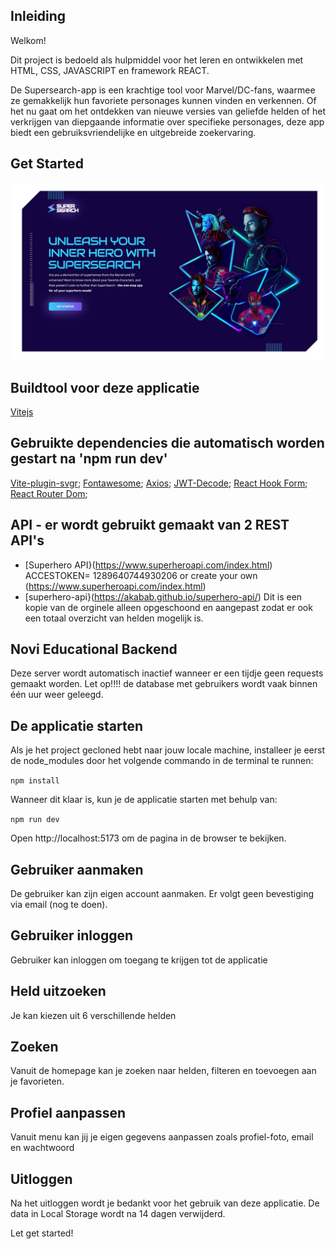 ## Inleiding
Welkom!


Dit project is bedoeld als hulpmiddel voor het leren en ontwikkelen met HTML, CSS, JAVASCRIPT en framework REACT. 

De Supersearch-app is een krachtige tool voor Marvel/DC-fans, waarmee ze gemakkelijk hun favoriete personages kunnen vinden en verkennen. Of het nu gaat om het ontdekken van nieuwe versies van geliefde helden of het verkrijgen van diepgaande informatie over specifieke personages, deze app biedt een gebruiksvriendelijke en uitgebreide zoekervaring.

## Get Started
![De splashscreen](src/assets/screenshot/Landings-page.jpg)

## Buildtool voor deze applicatie
[Vitejs](https://vitejs.dev/guide/)

## Gebruikte dependencies die automatisch worden gestart na 'npm run dev'
[Vite-plugin-svgr](https://www.npmjs.com/package/vite-plugin-svgr);
[Fontawesome](https://dev.to/davidemaye/how-to-set-up-font-awesome-in-react-5a8d);
[Axios](https://www.npmjs.com/package/axios);
[JWT-Decode](https://www.npmjs.com/package/jwt-decode);
[React Hook Form](https://www.npmjs.com/package/react-hook-form);
[React Router Dom](https://www.npmjs.com/package/react-router-dom);

## API - er wordt gebruikt gemaakt van 2 REST API's
* [Superhero API}(https://www.superheroapi.com/index.html)
ACCESTOKEN= 1289640744930206 or create your own (https://www.superheroapi.com/index.html)
* [superhero-api}(https://akabab.github.io/superhero-api/) Dit is een kopie van de orginele alleen opgeschoond en aangepast zodat er ook een totaal overzicht van helden mogelijk is.

## Novi Educational Backend
Deze server wordt automatisch inactief wanneer er een tijdje geen requests gemaakt worden. Let op!!!! de database met gebruikers wordt vaak binnen één uur weer geleegd. 

## De applicatie starten
Als je het project gecloned hebt naar jouw locale machine, installeer je eerst de node_modules door het volgende commando in de terminal te runnen:

`npm install`

Wanneer dit klaar is, kun je de applicatie starten met behulp van:

`npm run dev`

Open http://localhost:5173 om de pagina in de browser te bekijken. 

## Gebruiker aanmaken
De gebruiker kan zijn eigen account aanmaken. Er volgt geen bevestiging via email (nog te doen).
## Gebruiker inloggen
Gebruiker kan inloggen om toegang te krijgen tot de applicatie
## Held uitzoeken
Je kan kiezen uit 6 verschillende helden
## Zoeken
Vanuit de homepage kan je zoeken naar helden, filteren en toevoegen aan je favorieten.
## Profiel aanpassen
Vanuit menu kan jij je eigen gegevens aanpassen zoals profiel-foto, email en wachtwoord
## Uitloggen
Na het uitloggen wordt je bedankt voor het gebruik van deze applicatie. De data in Local Storage wordt na 14 dagen verwijderd.

Let get started!

